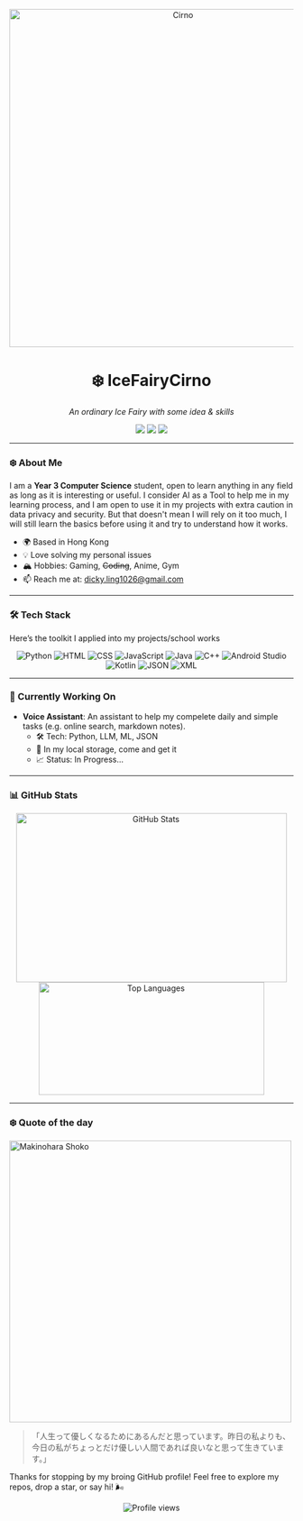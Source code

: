 <p align="center">
  <img src="https://c.wallhere.com/photos/99/4e/anime_anime_girls-2280998.jpg!d" alt="Cirno" width="600"/>
</p>

<h1 align="center">❄️ IceFairyCirno</h1>
<p align="center"><em>An ordinary Ice Fairy with some idea & skills</em></p>

<p align="center">
  <a href="https://instagram.com/ch.l_1026"><img src="https://img.shields.io/badge/Instagram-%23E4405F.svg?style=flat-square&logo=Instagram&logoColor=white"/></a>
  <a href="https://www.linkedin.com/in/chun-ho-ling-0aa909336/"><img src="https://img.shields.io/badge/LinkedIn-%230077B5.svg?style=flat-square&logo=LinkedIn&logoColor=white"/></a>
  <a href="mailto:dicky.ling1026l@gmail.com.com"><img src="https://img.shields.io/badge/Email-%23D14836.svg?style=flat-square&logo=Gmail&logoColor=white"/></a>
</p>

---

### ❄️ About Me
I am a **Year 3 Computer Science** student, open to learn anything in any field as long as it is interesting or useful. I consider AI as a Tool to help me in my learning process, and I am open to use it in my projects with extra caution in data privacy and security. But that doesn't mean I will rely on it too much, I will still learn the basics before using it and try to understand how it works.

- 🌍 Based in Hong Kong
- 💡 Love solving my personal issues
- 🏔️ Hobbies: Gaming, ~~Coding~~, Anime, Gym 
- 📫 Reach me at: dicky.ling1026@gmail.com 

---

### 🛠️ Tech Stack
Here’s the toolkit I applied into my projects/school works

<p align="center">
  <img src="https://img.shields.io/badge/Python-3776AB?style=flat-square&logo=Python&logoColor=white" alt="Python"/>
  <img src="https://img.shields.io/badge/HTML5-E34F26?style=flat-square&logo=HTML5&logoColor=white" alt="HTML"/>
  <img src="https://img.shields.io/badge/CSS3-1572B6?style=flat-square&logo=CSS3&logoColor=white" alt="CSS"/>
  <img src="https://img.shields.io/badge/JavaScript-F7DF1E?style=flat-square&logo=JavaScript&logoColor=black" alt="JavaScript"/>
  <img src="https://img.shields.io/badge/Java-007396?style=flat-square&logo=Java&logoColor=white" alt="Java"/>
  <img src="https://img.shields.io/badge/C%2B%2B-00599C?style=flat-square&logo=C%2B%2B&logoColor=white" alt="C++"/>
  <img src="https://img.shields.io/badge/Android_Studio-3DDC84?style=flat-square&logo=Android-Studio&logoColor=white" alt="Android Studio"/>
  <img src="https://img.shields.io/badge/Kotlin-0095D5?style=flat-square&logo=Kotlin&logoColor=white" alt="Kotlin"/>
  <img src="https://img.shields.io/badge/JSON-000000?style=flat-square&logo=JSON&logoColor=white" alt="JSON"/>
  <img src="https://img.shields.io/badge/XML-0D1627?style=flat-square&logo=XML&logoColor=white" alt="XML"/>
</p>

---

### 🌌 Currently Working On
- **Voice Assistant**: An assistant to help my compelete daily and simple tasks (e.g. online search, markdown notes).  
  - 🛠️ Tech: Python, LLM, ML, JSON  
  - 🔗 In my local storage, come and get it 
  - 📈 Status: In Progress... 

---

### 📊 GitHub Stats
<p align="center">
  <img src="https://github-readme-stats.vercel.app/api?username=icefairycirno&show_icons=true&theme=algolia&hide_border=true" alt="GitHub Stats" width="480" height="300"/>
  <img src="https://github-readme-stats.vercel.app/api/top-langs/?username=icefairycirno&layout=compact&theme=algolia&hide_border=true" alt="Top Languages" width="400" height="200"/>
</p>

---

### ❄️ Quote of the day
<p align="left">
  <img src="https://media1.tenor.com/m/zfazE9vJBhMAAAAC/makinohara-shouko.gif" alt="Makinohara Shoko" width="500"/>
</p>

> 「人生って優しくなるためにあるんだと思っています。昨日の私よりも、今日の私がちょっとだけ優しい人間であれば良いなと思って生きています。」

Thanks for stopping by my broing GitHub profile! Feel free to explore my repos, drop a star, or say hi! 🌬️

<p align="center">
  <img src="https://komarev.com/ghpvc/?username=icefairycirno&color=blue&style=flat-square" alt="Profile views"/>
</p>

